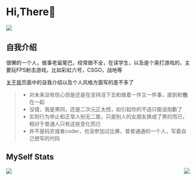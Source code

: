 # Hi,There👋
![](https://user-images.githubusercontent.com/54032212/125687931-a207bb03-9160-42e2-b22e-713040ca8587.png)


## 自我介绍

很懒的一个人，做事老留尾巴，经常做不全，在读学生，以及是个臭打游戏的，主要玩FPS射击游戏，比如彩虹六号，CSGO，战地等

[关于我](http://about.mou.best)页面中的自我介绍以及个人风格方面写的差不多了


> - 对未来没有信心但是还是在坚持活下去和做着一件又一件事，直到和**他**在一起
> - 没错，我是男同，还是二次元正太控，如引起你的不适只能说抱歉了
> - 实则行为举止和正常人别无二致，只是别人的女朋友换成了男的而已，相对于普通人只有这些变化而已
> - 并不是码农或者coder，也没参加过比赛，普普通通的一个人，写着自己想写的代码

## MySelf Stats

<a href="https://mou.best">
  <img align="left" src="https://my-readmqe-stats.vercel.app/api/top-langs/?username=XiaoMouz&layout=compact" />
  <img align="right" src="https://my-readmqe-stats.vercel.app/api?username=XiaoMouz&show_icons=true&theme=cobalt" />
</a>
